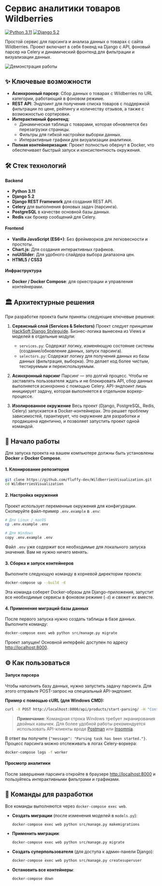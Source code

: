 # Сервис аналитики товаров Wildberries

[![Python 3.11](https://img.shields.io/badge/python-3.11-blue.svg)](https://www.python.org/downloads/release/python-3110/) [![Django 5.2](https://img.shields.io/badge/django-5.2-green.svg)](https://www.djangoproject.com/download/)

Простой сервис для парсинга и анализа данных о товарах с сайта Wildberries. Проект включает в себя бэкенд на Django с API, фоновый парсер на Celery и динамический фронтенд для фильтрации и визуализации данных.

![Демонстрация работы](./assets/demo.gif)

## ✨ Ключевые возможности

*   **Асинхронный парсер**: Сбор данных о товарах с Wildberries по URL категории, работающий в фоновом режиме.
*   **REST API**: Эндпоинт для получения списка товаров с поддержкой фильтрации по цене, рейтингу и количеству отзывов, а также с возможностью сортировки.
*   **Интерактивный фронтенд**:
    *   Динамическая таблица с товарами, которая обновляется без перезагрузки страницы.
    *   Фильтры для гибкой настройки выборки данных.
    *   Интерактивные графики для визуализации аналитики.
*   **Полная контейнеризация**: Проект полностью обернут в Docker, что обеспечивает быстрый запуск и консистентность окружения.

## 🛠️ Стек технологий

#### Backend
*   **Python 3.11**
*   **Django 5.2**
*   **Django REST Framework** для создания REST API.
*   **Celery** для выполнения фоновых задач (парсинга).
*   **PostgreSQL** в качестве основной базы данных.
*   **Redis** как брокер сообщений для Celery.

#### Frontend
*   **Vanilla JavaScript (ES6+)**: Без фреймворков для легковесности и простоты.
*   **Chart.js**: Для создания интерактивных графиков.
*   **noUiSlider**: Для удобного слайдера выбора диапазона цен.
*   **HTML5 / CSS3**

#### Инфраструктура
*   **Docker / Docker Compose**: для оркестрации и управления контейнерами.

## 🏛️ Архитектурные решения

При разработке проекта были приняты следующие ключевые решения:

1.  **Сервисный слой (Services & Selectors)**
    Проект следует принципам [HackSoft Django Styleguide](https://github.com/HackSoftware/Django-Styleguide). Бизнес-логика вынесена из Views и моделей в отдельные модули:
    *   `services.py`: Содержат логику, изменяющую состояние системы (создание/обновление данных, запуск парсинга).
    *   `selectors.py`: Содержат логику для получения данных из базы данных (фильтрация, выборка).
    Это делает код более чистым, тестируемым и переиспользуемым.

2.  **Асинхронный парсинг**
    Парсинг — это долгий процесс. Чтобы не заставлять пользователя ждать и не блокировать API, сбор данных выполняется асинхронно с помощью Celery. API-эндпоинт лишь инициирует задачу, которая выполняется в отдельном воркер-процессе.

3.  **Изолированное окружение**
    Весь проект (Django, PostgreSQL, Redis, Celery) запускается в Docker-контейнерах. Это решает проблему зависимостей, гарантирует, что окружение для разработки и продакшена идентично, и позволяет запустить проект одной командой.

## 🚀 Начало работы

Для запуска проекта на вашем компьютере должны быть установлены **Docker** и **Docker Compose**.

#### 1. Клонирование репозитория

```bash
git clone https://github.com/fluffy-dev/WildberriesVisualization.git
cd WildberriesVisualization
```

#### 2. Настройка окружения

Проект использует переменные окружения для конфигурации. Скопируйте файл-пример `.env.example` в `.env`:

```bash
# Для Linux / macOS
cp .env.example .env

# Для Windows
copy .env.example .env
```

Файл `.env` уже содержит все необходимые для локального запуска значения. Вам не нужно ничего менять.

#### 3. Сборка и запуск контейнеров

Выполните следующую команду в корневой директории проекта:

```bash
docker-compose up --build -d
```
Эта команда соберет Docker-образы для Django-приложения, запустит все необходимые сервисы в фоновом режиме (`-d`) и свяжет их вместе.

#### 4. Применение миграций базы данных

После первого запуска нужно создать таблицы в базе данных. Выполните команду:

```bash
docker-compose exec web python src/manage.py migrate
```

Проект запущен! Основной интерфейс доступен по адресу [http://localhost:8000](http://localhost:8000).

## ⚙️ Как пользоваться

#### Запуск парсера

Чтобы наполнить базу данных, нужно запустить задачу парсинга. Для этого отправьте POST-запрос на специальный API-эндпоинт.

**Пример с помощью cURL (для Windows CMD):**
```bash
curl -X POST http://localhost:8000/api/products/start-parsing/ -H "Content-Type: application/json" -d "{\"url\": \"https://www.wildberries.ru/catalog/elektronika/noutbuki-i-kompyutery/noutbuki-ultrabuki\"}"
```
> **Примечание**: Командная строка Windows требует экранирования двойных кавычек. Для более удобной работы рекомендуется использовать API-клиенты вроде [Postman](https://www.postman.com/) или [Insomnia](https://insomnia.rest/).

В ответ вы получите `{"message": "Parsing task has been started."}`. Процесс парсинга можно отслеживать в логах Celery-воркера:
```bash
docker-compose logs -f worker
```

#### Просмотр аналитики

После завершения парсинга откройте в браузере [http://localhost:8000](http://localhost:8000) и пользуйтесь интерактивными фильтрами и графиками.

## 🔧 Команды для разработки

Все команды выполняются через `docker-compose exec web`.

*   **Создать миграции** (после изменения моделей в `models.py`):
    ```bash
    docker-compose exec web python src/manage.py makemigrations
    ```

*   **Применить миграции**:
    ```bash
    docker-compose exec web python src/manage.py migrate
    ```

*   **Создать суперпользователя** (для доступа к админ-панели Django):
    ```bash
    docker-compose exec web python src/manage.py createsuperuser
    ```

*   **Остановить все контейнеры**:
    ```bash
    docker-compose down
    ```